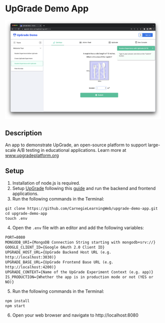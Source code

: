 # UpGrade Demo App
<img src="screenshot.png" alt="Screenshot" width="1000"/>

## Description
An app to demonstrate UpGrade, an open-source platform to support large-scale A/B testing in educational applications. Learn more at www.upgradeplatform.org

## Setup
1. Installation of node.js is required.
2. Setup [UpGrade](https://github.com/CarnegieLearningWeb/UpGrade) following this [guide](https://upgrade-platform.gitbook.io/upgrade-documentation/hosting) and run the backend and frontend applications. 
3. Run the following commands in the Terminal:
```
git clone https://github.com/CarnegieLearningWeb/upgrade-demo-app.git
cd upgrade-demo-app
touch .env
```
4. Open the `.env` file with an editor and add the following variables:
```
PORT=8080
MONGODB_URI={MongoDB Connection String starting with mongodb+srv://}
GOOGLE_CLIENT_ID={Google OAuth 2.0 Client ID}
UPGRADE_HOST_URL={UpGrade Backend Host URL (e.g. http://localhost:3030)}
UPGRADE_BASE_URL={UpGrade Frontend Base URL (e.g. http://localhost:4200)}
UPGRADE_CONTEXT={Name of the UpGrade Experiment Context (e.g. app)}
IS_PRODUCTION={Whether the app is in production mode or not (YES or NO)}
```
5. Run the following commands in the Terminal:
```
npm install
npm start
```
6. Open your web browser and navigate to http://localhost:8080

